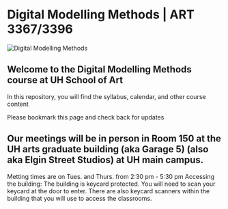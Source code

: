 # Digital Modelling Methods | ART 3367/3396 

![Digital Modelling Methods](https://i.imgur.com/wUQUlbS.png)

## Welcome to the Digital Modelling Methods course at UH School of Art

In this repository, you will find the syllabus, calendar, and other course content

Please bookmark this page and check back for updates

## Our meetings will be in person in Room 150 at the UH arts graduate building (aka Garage 5) (also aka Elgin Street Studios) at UH main campus.
Metting times are on Tues. and Thurs. from 2:30 pm - 5:30 pm
Accessing the building: The building is keycard protected. You will need to scan your keycard at the door to enter. There are also keycard scanners within the building that you will use to access the classrooms. 


